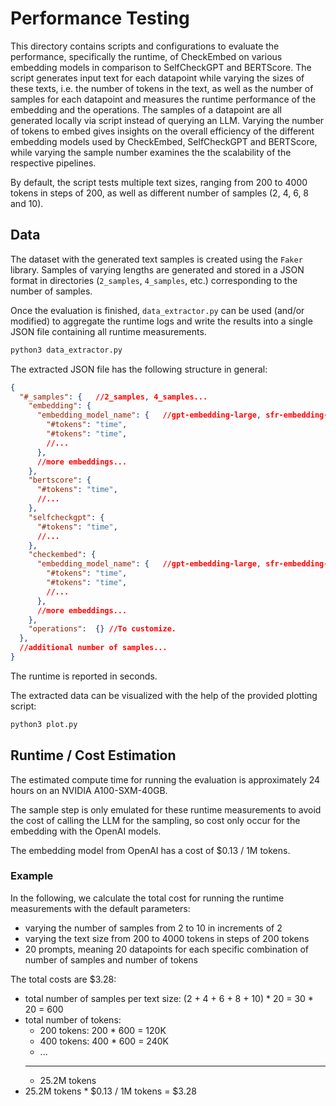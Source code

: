 # Performance Testing

This directory contains scripts and configurations to evaluate the performance, specifically the runtime, of CheckEmbed on various embedding models in comparison to SelfCheckGPT and BERTScore.
The script generates input text for each datapoint while varying the sizes of these texts, i.e. the number of tokens in the text, as well as the number of samples for each datapoint and measures the runtime performance of the embedding and the operations.
The samples of a datapoint are all generated locally via script instead of querying an LLM.
Varying the number of tokens to embed gives insights on the overall efficiency of the different embedding models used by CheckEmbed, SelfCheckGPT and BERTScore, while varying the sample number examines the the scalability of the respective pipelines.

By default, the script tests multiple text sizes, ranging from 200 to 4000 tokens in steps of 200, as well as different number of samples (2, 4, 6, 8 and 10).

## Data

The dataset with the generated text samples is created using the `Faker` library. Samples of varying lengths are generated and stored in a JSON format in directories (`2_samples`, `4_samples`, etc.) corresponding to the number of samples.

Once the evaluation is finished, `data_extractor.py` can be used (and/or modified) to aggregate the runtime logs and write the results into a single JSON file containing all runtime measurements.
```python
python3 data_extractor.py
```

The extracted JSON file has the following structure in general:
```json
{
  "#_samples": {   //2_samples, 4_samples...
    "embedding": {
      "embedding_model_name": {   //gpt-embedding-large, sfr-embedding-mistral...
        "#tokens": "time",
        "#tokens": "time",
        //...
      },
      //more embeddings...
    },
    "bertscore": {
      "#tokens": "time",
      //...
    },
    "selfcheckgpt": {
      "#tokens": "time",
      //...
    },
    "checkembed": {
      "embedding_model_name": {   //gpt-embedding-large, sfr-embedding-mistral...
        "#tokens": "time",
        "#tokens": "time",
        //...
      },
      //more embeddings...
    },
    "operations":  {} //To customize.
  },
  //additional number of samples...
} 
```
The runtime is reported in seconds.

The extracted data can be visualized with the help of the provided plotting script:
```python
python3 plot.py
```

## Runtime / Cost Estimation

The estimated compute time for running the evaluation is approximately 24 hours on an NVIDIA A100-SXM-40GB.

The sample step is only emulated for these runtime measurements to avoid the cost of calling the LLM for the sampling, so cost only occur for the embedding with the OpenAI models.

The embedding model from OpenAI has a cost of $0.13 / 1M tokens.

### Example
In the following, we calculate the total cost for running the runtime measurements with the default parameters:
- varying the number of samples from 2 to 10 in increments of 2
- varying the text size from 200 to 4000 tokens in steps of 200 tokens
- 20 prompts, meaning 20 datapoints for each specific combination of number of samples and number of tokens

The total costs are $3.28:
- total number of samples per text size: (2 + 4 + 6 + 8 + 10) * 20 = 30 * 20 = 600
- total number of tokens:
  - 200 tokens: 200 * 600 = 120K
  - 400 tokens: 400 * 600 = 240K
  - ...
  ---
  - 25.2M tokens
- 25.2M tokens * $0.13 / 1M tokens = $3.28
